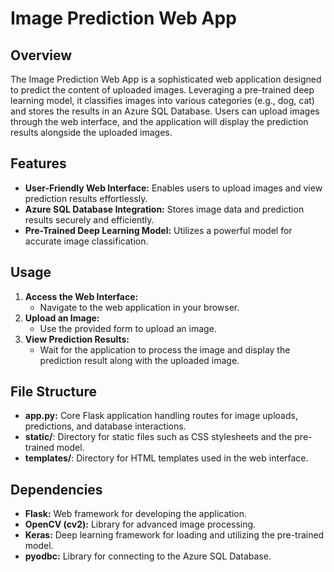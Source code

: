 # Image Prediction Web App

## Overview

The Image Prediction Web App is a sophisticated web application designed to predict the content of uploaded images. Leveraging a pre-trained deep learning model, it classifies images into various categories (e.g., dog, cat) and stores the results in an Azure SQL Database. Users can upload images through the web interface, and the application will display the prediction results alongside the uploaded images.

## Features

- **User-Friendly Web Interface:** Enables users to upload images and view prediction results effortlessly.
- **Azure SQL Database Integration:** Stores image data and prediction results securely and efficiently.
- **Pre-Trained Deep Learning Model:** Utilizes a powerful model for accurate image classification.

## Usage

1. **Access the Web Interface:**
   - Navigate to the web application in your browser.
2. **Upload an Image:**
   - Use the provided form to upload an image.
3. **View Prediction Results:**
   - Wait for the application to process the image and display the prediction result along with the uploaded image.

## File Structure

- **app.py:** Core Flask application handling routes for image uploads, predictions, and database interactions.
- **static/**: Directory for static files such as CSS stylesheets and the pre-trained model.
- **templates/**: Directory for HTML templates used in the web interface.

## Dependencies

- **Flask:** Web framework for developing the application.
- **OpenCV (cv2):** Library for advanced image processing.
- **Keras:** Deep learning framework for loading and utilizing the pre-trained model.
- **pyodbc:** Library for connecting to the Azure SQL Database.

